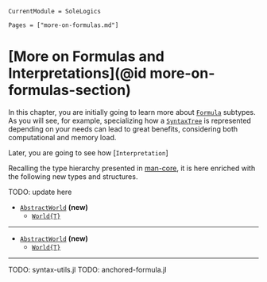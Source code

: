 ```@meta
CurrentModule = SoleLogics
```

```@contents
Pages = ["more-on-formulas.md"]
```

# [More on Formulas and Interpretations](@id more-on-formulas-section)
In this chapter, you are initially going to learn more about [`Formula`](@ref) subtypes. As you will see, for example, specializing how a [`SyntaxTree`](@ref) is represented depending on your needs can lead to great benefits, considering both computational and memory load.

Later, you are going to see how [`Interpretation`]

Recalling the type hierarchy presented in [man-core](@ref), it is here enriched with the following new types and structures.

TODO: update here

- [`AbstractWorld`](@ref) **(new)**
    - [`World{T}`](@ref)

---

- [`AbstractWorld`](@ref) **(new)**
    - [`World{T}`](@ref)

---

TODO: syntax-utils.jl 
TODO: anchored-formula.jl